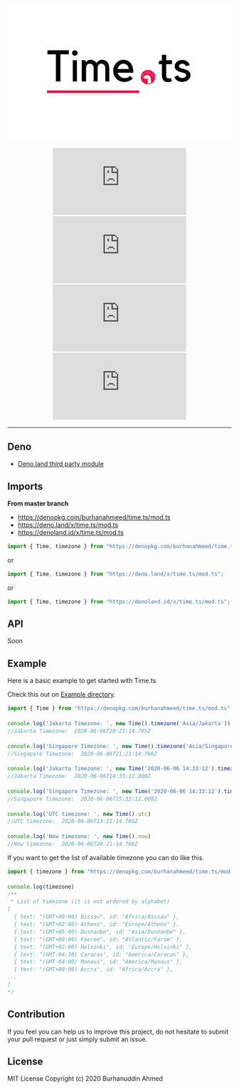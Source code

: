 <!-- markdownlint-disable MD033 MD036 MD041 -->

<div align='center'>

![time.ts](https://raw.githubusercontent.com/burhanahmeed/time.ts/master/header.jpg)

![release](https://badgen.net/github/release/burhanahmeed/time.ts)
![tags](https://badgen.net/github/tags/burhanahmeed/time.ts)
![stars](https://badgen.net/github/stars/burhanahmeed/time.ts)
![license](https://badgen.net/github/license/burhanahmeed/time.ts)

</div>

---
## Deno
- [Deno.land third party module](https://deno.land/x/time.ts)

## Imports

**From master branch**

- <https://denopkg.com/burhanahmeed/time.ts/mod.ts>
- <https://deno.land/x/time.ts/mod.ts>
- <https://denoland.id/x/time.ts/mod.ts>

```typescript
import { Time, timezone } from "https://denopkg.com/burhanahmeed/time.ts/mod.ts";
```
or
```typescript
import { Time, timezone } from "https://deno.land/x/time.ts/mod.ts";
```
or
```typescript
import { Time, timezone } from "https://denoland.id/x/time.ts/mod.ts";
```

## API

Soon

## Example
Here is a basic example to get started with Time.ts

Check this out on [Example directory](https://github.com/burhanahmeed/time.ts/tree/master/example).
```typescript
import { Time } from "https://denopkg.com/burhanahmeed/time.ts/mod.ts";

console.log('Jakarta Timezone: ', new Time().timezone('Asia/Jakarta'))
//Jakarta Timezone:  2020-06-06T20:21:14.765Z

console.log('Singapore Timezone: ', new Time().timezone('Asia/Singapore'))
//Singapore Timezone:  2020-06-06T21:21:14.766Z

console.log('Jakarta Timezone: ', new Time('2020-06-06 14:33:12').timezone('Asia/Jakarta'))
//Jakarta Timezone:  2020-06-06T14:33:12.000Z

console.log('Singapore Timezone: ', new Time('2020-06-06 14:33:12').timezone('Asia/Singapore'))
//Singapore Timezone:  2020-06-06T15:33:12.000Z

console.log('UTC timezone: ', new Time().utc)
//UTC timezone:  2020-06-06T13:21:14.766Z

console.log('Now timezone: ', new Time().now)
//Now timezone:  2020-06-06T20:21:14.766Z

```
If you want to get the list of available timezone you can do like this.
```typescript
import { timezone } from "https://denopkg.com/burhanahmeed/time.ts/mod.ts";

console.log(timezone)
/**
 * List of timezone (it is not ordered by alphabet)
[
  { text: "(GMT+00:00) Bissau", id: "Africa/Bissau" },
  { text: "(GMT+02:00) Athens", id: "Europe/Athens" },
  { text: "(GMT+05:00) Dushanbe", id: "Asia/Dushanbe" },
  { text: "(GMT+00:00) Faeroe", id: "Atlantic/Faroe" },
  { text: "(GMT+02:00) Helsinki", id: "Europe/Helsinki" },
  { text: "(GMT-04:30) Caracas", id: "America/Caracas" },
  { text: "(GMT-04:00) Manaus", id: "America/Manaus" },
  { text: "(GMT+00:00) Accra", id: "Africa/Accra" },
...
]
*/


```

## Contribution

If you feel you can help us to improve this project, do not hesitate to submit your pull request or just simply submit an issue.

## License

MIT License Copyright (c) 2020 Burhanuddin Ahmed
